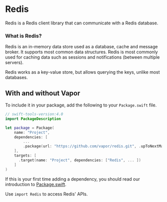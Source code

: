 # Redis

Redis is a Redis client library that can communicate with a Redis database.

### What is Redis?

Redis is an in-memory data store used as a database, cache and message broker. It supports most common data structures. Redis is most commonly used for caching data such as sessions and notifications (between multiple servers).

Redis works as a key-value store, but allows querying the keys, unlike most databases.

## With and without Vapor

To include it in your package, add the following to your `Package.swift` file.

```swift
// swift-tools-version:4.0
import PackageDescription

let package = Package(
    name: "Project",
    dependencies: [
        ...
        .package(url: "https://github.com/vapor/redis.git", .upToNextMajor(from: "3.0.0")),
    ],
    targets: [
      .target(name: "Project", dependencies: ["Redis", ... ])
    ]
)
```

If this is your first time adding a dependency, you should read our introduction to [Package.swift](../getting-started/spm.md).

Use `import Redis` to access Redis' APIs.
